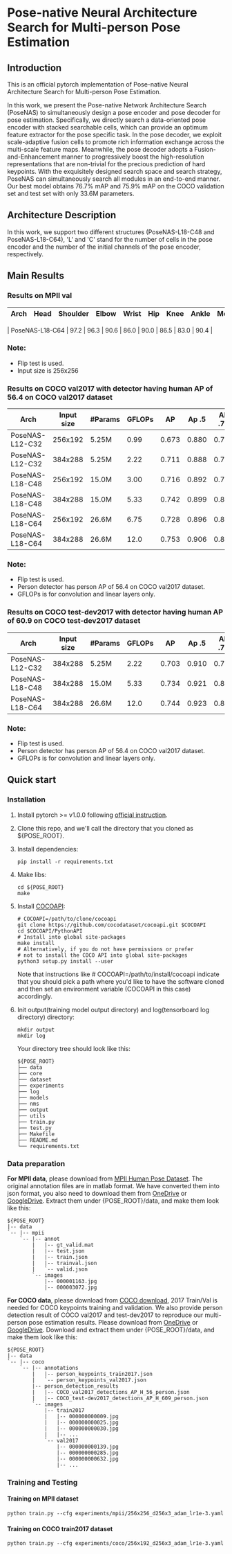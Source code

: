 # Pose-native Neural Architecture Search for Multi-person Pose Estimation

## Introduction
This is an official pytorch implementation of Pose-native Neural Architecture Search for Multi-person Pose Estimation. 

In this work, we present the Pose-native Network Architecture Search (PoseNAS) to simultaneously design a pose encoder and pose decoder for pose estimation. Specifically, we directly search a data-oriented pose encoder with stacked searchable cells, which can provide an optimum feature extractor for the pose specific task. In the pose decoder, we exploit scale-adaptive fusion cells to promote rich information exchange across the multi-scale feature maps. Meanwhile, the pose decoder adopts a Fusion-and-Enhancement manner to progressively boost the high-resolution representations that are non-trivial for the precious prediction of hard keypoints. With the exquisitely designed search space and search strategy, PoseNAS can simultaneously search all modules in an end-to-end manner. Our best model obtains $76.7\%$ mAP and  $75.9\%$ mAP on the COCO validation set and test set with only $33.6$M parameters. 


## Architecture Description
In this work, we support two different structures (PoseNAS-L18-C48 and PoseNAS-L18-C64), 'L' and 'C' stand for the number of  cells in the pose encoder and the number of the initial channels of the pose encoder, respectively. 

## Main Results
### Results on MPII val
| Arch               | Head | Shoulder | Elbow | Wrist |  Hip | Knee | Ankle | Mean |
|--------------------|------|----------|-------|-------|------|------|-------|------|

| PoseNAS-L18-C64   | 97.2 |     96.3 |  90.6 |  86.0 | 90.0 | 86.5 |  83.0 | 90.4 | 


### Note:
- Flip test is used.
- Input size is 256x256

### Results on COCO val2017 with detector having human AP of 56.4 on COCO val2017 dataset
| Arch               | Input size | #Params | GFLOPs |    AP | Ap .5 | AP .75 | AP (M) | AP (L) |    AR | AR .5 | AR .75 | AR (M) | AR (L) |
|--------------------|------------|---------|--------|-------|-------|--------|--------|--------|-------|-------|--------|--------|--------|
| PoseNAS-L12-C32   |    256x192 | 5.25M   |   0.99 | 0.673 | 0.880 | 0.752  | 0.643  | 0.735  | 0.734 | 0.921 | 0.806  | 0.695  | 0.790  |
| PoseNAS-L12-C32   |    384x288 | 5.25M   |   2.22 | 0.711 | 0.888 | 0.786  | 0.675  | 0.779  | 0.765 | 0.928 | 0.833  | 0.722  | 0.828  |
| PoseNAS-L18-C48   |    256x192 | 15.0M   |   3.00 | 0.716 | 0.892 | 0.796  | 0.683  | 0.780  | 0.772 | 0.932 | 0.844  | 0.733  | 0.829  |
| PoseNAS-L18-C48   |    384x288 | 15.0M   |   5.33 | 0.742 | 0.899 | 0.812  | 0.704  | 0.812  | 0.794 | 0.937 | 0.856  | 0.751  | 0.856  |
| PoseNAS-L18-C64   |    256x192 | 26.6M   |   6.75 | 0.728 | 0.896 | 0.806  | 0.694  | 0.792  | 0.783 | 0.935 | 0.851  | 0.742  | 0.840  |
| PoseNAS-L18-C64   |    384x288 | 26.6M   |   12.0 | 0.753 | 0.906 | 0.820  | 0.716  | 0.821  | 0.803 | 0.942 | 0.863  | 0.760  | 0.866  |


### Note:
- Flip test is used.
- Person detector has person AP of 56.4 on COCO val2017 dataset.
- GFLOPs is for convolution and linear layers only.


### Results on COCO test-dev2017 with detector having human AP of 60.9 on COCO test-dev2017 dataset
| Arch               | Input size | #Params | GFLOPs |    AP | Ap .5 | AP .75 | AP (M) | AP (L) |    AR | AR .5 | AR .75 | AR (M) | AR (L) |
|--------------------|------------|---------|--------|-------|-------|--------|--------|--------|-------|-------|--------|--------|--------|
| PoseNAS-L12-C32   |    384x288 | 5.25M   |   2.22 | 0.703 | 0.910 |  0.781 |  0.669 |  0.762 | 0.758 | 0.944 |  0.829 |  0.716 |  0.816 |
| PoseNAS-L18-C48   |    384x288 | 15.0M   |   5.33 | 0.734 | 0.921 |  0.813 |  0.699 |  0.793 | 0.786 | 0.952 |  0.856 |  0.744 |  0.843 |
| PoseNAS-L18-C64   |    384x288 | 26.6M   |   12.0 | 0.744 | 0.923 |  0.824 |  0.709 |  0.803 | 0.795 | 0.955 |  0.867 |  0.755 |  0.851 |

### Note:
- Flip test is used.
- Person detector has person AP of 56.4 on COCO val2017 dataset.
- GFLOPs is for convolution and linear layers only.

## Quick start
### Installation
1. Install pytorch >= v1.0.0 following [official instruction](https://pytorch.org/).
2. Clone this repo, and we'll call the directory that you cloned as ${POSE_ROOT}.
3. Install dependencies:
   ```
   pip install -r requirements.txt
   ```
4. Make libs:
   ```
   cd ${POSE_ROOT}
   make
   ```
5. Install [COCOAPI](https://github.com/cocodataset/cocoapi):
   ```
   # COCOAPI=/path/to/clone/cocoapi
   git clone https://github.com/cocodataset/cocoapi.git $COCOAPI
   cd $COCOAPI/PythonAPI
   # Install into global site-packages
   make install
   # Alternatively, if you do not have permissions or prefer
   # not to install the COCO API into global site-packages
   python3 setup.py install --user
   ```
   Note that instructions like # COCOAPI=/path/to/install/cocoapi indicate that you should pick a path where you'd like to have the software cloned and then set an environment variable (COCOAPI in this case) accordingly.
6. Init output(training model output directory) and log(tensorboard log directory) directory:

   ```
   mkdir output 
   mkdir log
   ```

   Your directory tree should look like this:

   ```
   ${POSE_ROOT}
   ├── data
   ├── core
   ├── dataset
   ├── experiments
   ├── log
   ├── models
   ├── nms
   ├── output
   ├── utils
   ├── train.py
   ├── test.py
   ├── Makefile
   ├── README.md
   └── requirements.txt
   ```
 
### Data preparation
**For MPII data**, please download from [MPII Human Pose Dataset](http://human-pose.mpi-inf.mpg.de/). The original annotation files are in matlab format. We have converted them into json format, you also need to download them from [OneDrive](https://1drv.ms/f/s!AhIXJn_J-blW00SqrairNetmeVu4) or [GoogleDrive](https://drive.google.com/drive/folders/1En_VqmStnsXMdldXA6qpqEyDQulnmS3a?usp=sharing).
Extract them under {POSE_ROOT}/data, and make them look like this:
```
${POSE_ROOT}
|-- data
`-- |-- mpii
    `-- |-- annot
        |   |-- gt_valid.mat
        |   |-- test.json
        |   |-- train.json
        |   |-- trainval.json
        |   `-- valid.json
        `-- images
            |-- 000001163.jpg
            |-- 000003072.jpg
```

**For COCO data**, please download from [COCO download](http://cocodataset.org/#download), 2017 Train/Val is needed for COCO keypoints training and validation. We also provide person detection result of COCO val2017 and test-dev2017 to reproduce our multi-person pose estimation results. Please download from [OneDrive](https://1drv.ms/f/s!AhIXJn_J-blWzzDXoz5BeFl8sWM-) or [GoogleDrive](https://drive.google.com/drive/folders/1fRUDNUDxe9fjqcRZ2bnF_TKMlO0nB_dk?usp=sharing).
Download and extract them under {POSE_ROOT}/data, and make them look like this:
```
${POSE_ROOT}
|-- data
`-- |-- coco
    `-- |-- annotations
        |   |-- person_keypoints_train2017.json
        |   `-- person_keypoints_val2017.json
        |-- person_detection_results
        |   |-- COCO_val2017_detections_AP_H_56_person.json
        |   |-- COCO_test-dev2017_detections_AP_H_609_person.json
        `-- images
            |-- train2017
            |   |-- 000000000009.jpg
            |   |-- 000000000025.jpg
            |   |-- 000000000030.jpg
            |   |-- ... 
            `-- val2017
                |-- 000000000139.jpg
                |-- 000000000285.jpg
                |-- 000000000632.jpg
                |-- ... 
```

### Training and Testing
#### Training on MPII dataset

```
python train.py --cfg experiments/mpii/256x256_d256x3_adam_lr1e-3.yaml
```

#### Training on COCO train2017 dataset

```
python train.py --cfg experiments/coco/256x192_d256x3_adam_lr1e-3.yaml
```


